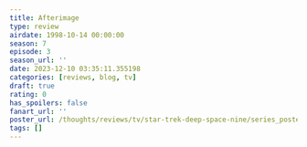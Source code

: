 ```yaml
---
title: Afterimage
type: review
airdate: 1998-10-14 00:00:00
season: 7
episode: 3
season_url: ''
date: 2023-12-10 03:35:11.355198
categories: [reviews, blog, tv]
draft: true
rating: 0
has_spoilers: false
fanart_url: ''
poster_url: /thoughts/reviews/tv/star-trek-deep-space-nine/series_poster.jpg
tags: []
---
```



